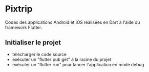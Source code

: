 # Pixtrip

Codes des applications Android et iOS réalisées en Dart à l'aide du framework Flutter.

## Initialiser le projet

- télécharger le code source
- exécuter un "flutter pub get" à la racine du projet
- exécuter un "flutter run" pour lancer l'application en mode debug
